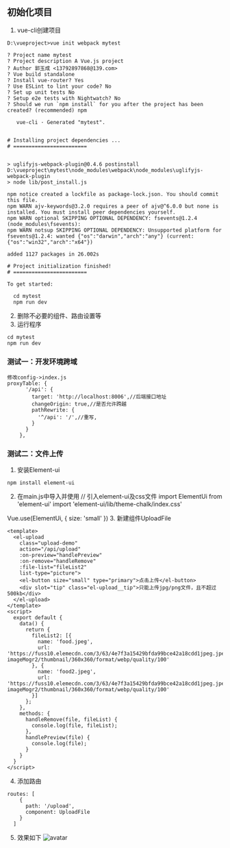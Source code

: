 ## 初始化项目
  1. vue-cli创建项目
  ```
  D:\vueproject>vue init webpack mytest

  ? Project name mytest
  ? Project description A Vue.js project
  ? Author 郭玉成 <13792897868@139.com>
  ? Vue build standalone
  ? Install vue-router? Yes
  ? Use ESLint to lint your code? No
  ? Set up unit tests No
  ? Setup e2e tests with Nightwatch? No
  ? Should we run `npm install` for you after the project has been created? (recommended) npm

     vue-cli · Generated "mytest".


  # Installing project dependencies ...
  # ========================


  > uglifyjs-webpack-plugin@0.4.6 postinstall D:\vueproject\mytest\node_modules\webpack\node_modules\uglifyjs-webpack-plugin
  > node lib/post_install.js

  npm notice created a lockfile as package-lock.json. You should commit this file.
  npm WARN ajv-keywords@3.2.0 requires a peer of ajv@^6.0.0 but none is installed. You must install peer dependencies yourself.
  npm WARN optional SKIPPING OPTIONAL DEPENDENCY: fsevents@1.2.4 (node_modules\fsevents):
  npm WARN notsup SKIPPING OPTIONAL DEPENDENCY: Unsupported platform for fsevents@1.2.4: wanted {"os":"darwin","arch":"any"} (current: {"os":"win32","arch":"x64"})

  added 1127 packages in 26.002s

  # Project initialization finished!
  # ========================

  To get started:

    cd mytest
    npm run dev
```
  2. 删除不必要的组件、路由设置等
  3. 运行程序
  ```
  cd mytest
  npm run dev
  ```
### 测试一：开发环境跨域
  ```
  修改config->index.js
  proxyTable: {
        '/api': {
          target: 'http://localhost:8006',//后端接口地址
          changeOrigin: true,//是否允许跨越
          pathRewrite: {
            '^/api': '/',//重写,
          }
        }
      },
  ```
### 测试二：文件上传
  1. 安装Element-ui
  ```
  npm install element-ui
  ```
  2. 在main.js中导入并使用
  // 引入element-ui及css文件
  import ElementUi from 'element-ui'
  import 'element-ui/lib/theme-chalk/index.css'

  Vue.use(ElementUi, { size: 'small' })
  3. 新建组件UploadFile
  ```
  <template>
    <el-upload
      class="upload-demo"
      action="/api/upload"
      :on-preview="handlePreview"
      :on-remove="handleRemove"
      :file-list="fileList2"
      list-type="picture">
      <el-button size="small" type="primary">点击上传</el-button>
      <div slot="tip" class="el-upload__tip">只能上传jpg/png文件，且不超过500kb</div>
    </el-upload>
  </template>
  <script>
    export default {
      data() {
        return {
          fileList2: [{
            name: 'food.jpeg',
            url: 'https://fuss10.elemecdn.com/3/63/4e7f3a15429bfda99bce42a18cdd1jpeg.jpeg?imageMogr2/thumbnail/360x360/format/webp/quality/100'
          }, {
            name: 'food2.jpeg',
            url: 'https://fuss10.elemecdn.com/3/63/4e7f3a15429bfda99bce42a18cdd1jpeg.jpeg?imageMogr2/thumbnail/360x360/format/webp/quality/100'
          }]
        };
      },
      methods: {
        handleRemove(file, fileList) {
          console.log(file, fileList);
        },
        handlePreview(file) {
          console.log(file);
        }
      }
    }
  </script>
```
  4. 添加路由
```
routes: [
    {
      path: '/upload',
      component: UploadFile
    }
  ]
```
  5. 效果如下
![avatar](https://github.com/qdbest/mytest/blob/master/img/%E5%BE%AE%E4%BF%A1%E5%9B%BE%E7%89%87_20181109214256.png?raw=true)
